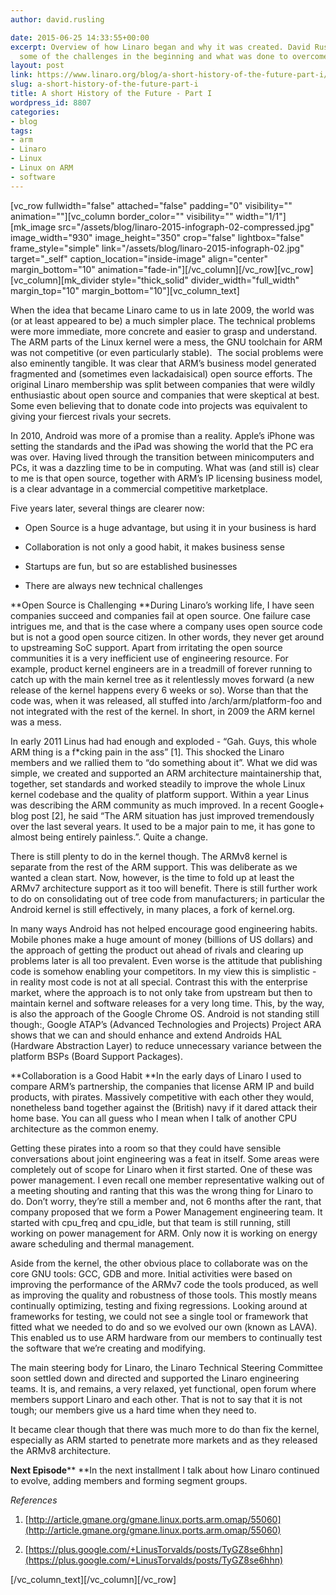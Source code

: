 ```yaml
---
author: david.rusling

date: 2015-06-25 14:33:55+00:00
excerpt: Overview of how Linaro began and why it was created. David Rusling discusses
  some of the challenges in the beginning and what was done to overcome them.
layout: post
link: https://www.linaro.org/blog/a-short-history-of-the-future-part-i/
slug: a-short-history-of-the-future-part-i
title: A short History of the Future - Part I
wordpress_id: 8807
categories:
- blog
tags:
- arm
- Linaro
- Linux
- Linux on ARM
- software
---
```


[vc_row fullwidth="false" attached="false" padding="0" visibility="" animation=""][vc_column border_color="" visibility="" width="1/1"][mk_image src="/assets/blog/linaro-2015-infograph-02-compressed.jpg" image_width="930" image_height="350" crop="false" lightbox="false" frame_style="simple" link="/assets/blog/linaro-2015-infograph-02.jpg" target="_self" caption_location="inside-image" align="center" margin_bottom="10" animation="fade-in"][/vc_column][/vc_row][vc_row][vc_column][mk_divider style="thick_solid" divider_width="full_width" margin_top="10" margin_bottom="10"][vc_column_text]


When the idea that became Linaro came to us in late 2009, the world was (or at least appeared to be) a much simpler place. The technical problems were more immediate, more concrete and easier to grasp and understand. The ARM parts of the Linux kernel were a mess, the GNU toolchain for ARM was not competitive (or even particularly stable).  The social problems were also eminently tangible. It was clear that ARM’s business model generated fragmented and (sometimes even lackadaisical) open source efforts. The original Linaro membership was split between companies that were wildly enthusiastic about open source and companies that were skeptical at best. Some even believing that to donate code into projects was equivalent to giving your fiercest rivals your secrets.

In 2010, Android was more of a promise than a reality. Apple’s iPhone was setting the standards and the iPad was showing the world that the PC era was over. Having lived through the transition between minicomputers and PCs, it was a dazzling time to be in computing. What was (and still is) clear to me is that open source, together with ARM’s IP licensing business model, is a clear advantage in a commercial competitive marketplace.

Five years later, several things are clearer now:

  * Open Source is a huge advantage, but using it in your business is hard

	
  * Collaboration is not only a good habit, it makes business sense

	
  * Startups are fun, but so are established businesses

	
  * There are always new technical challenges




**Open Source is Challenging
**During Linaro’s working life, I have seen companies succeed and companies fail at open source. One failure case intrigues me, and that is the case where a company uses open source code but is not a good open source citizen. In other words, they never get around to upstreaming SoC support. Apart from irritating the open source communities it is a very inefficient use of engineering resource. For example, product kernel engineers are in a treadmill of forever running to catch up with the main kernel tree as it relentlessly moves forward (a new release of the kernel happens every 6 weeks or so). Worse than that the code was, when it was released, all stuffed into /arch/arm/platform-foo and not integrated with the rest of the kernel. In short, in 2009 the ARM kernel was a mess.

In early 2011 Linus had had enough and exploded - “Gah. Guys, this whole ARM thing is a f*cking pain in the ass” [1]. This shocked the Linaro members and we rallied them to “do something about it”. What we did was simple, we created and supported an ARM architecture maintainership that, together, set standards and worked steadily to improve the whole Linux kernel codebase and the quality of platform support. Within a year Linus was describing the ARM community as much improved. In a recent Google+ blog post [2], he said “The ARM situation has just improved tremendously over the last several years. It used to be a major pain to me, it has gone to almost being entirely painless.”. Quite a change.

There is still plenty to do in the kernel though. The ARMv8 kernel is separate from the rest of the ARM support. This was deliberate as we wanted a clean start. Now, however, is the time to fold up at least the ARMv7 architecture support as it too will benefit. There is still further work to do on consolidating out of tree code from manufacturers; in particular the Android kernel is still effectively, in many places, a fork of kernel.org.

In many ways Android has not helped encourage good engineering habits. Mobile phones make a huge amount of money (billions of US dollars) and the approach of getting the product out ahead of rivals and clearing up problems later is all too prevalent. Even worse is the attitude that publishing code is somehow enabling your competitors. In my view this is simplistic - in reality most code is not at all special. Contrast this with the enterprise market, where the approach is to not only take from upstream but then to maintain kernel and software releases for a very long time. This, by the way, is also the approach of the Google Chrome OS. Android is not standing still though:, Google ATAP’s (Advanced Technologies and Projects) Project ARA shows that we can and should enhance and extend Androids HAL (Hardware Abstraction Layer) to reduce unnecessary variance between the platform BSPs (Board Support Packages).



**Collaboration is a Good Habit
**In the early days of Linaro I used to compare ARM’s partnership, the companies that license ARM IP and build products, with pirates. Massively competitive with each other they would, nonetheless band together against the (British) navy if it dared attack their home base. You can all guess who I mean when I talk of another CPU architecture as the common enemy.

Getting these pirates into a room so that they could have sensible conversations about joint engineering was a feat in itself. Some areas were completely out of scope for Linaro when it first started. One of these was power management. I even recall one member representative walking out of a meeting shouting and ranting that this was the wrong thing for Linaro to do. Don’t worry, they’re still a member and, not 6 months after the rant, that company proposed that we form a Power Management engineering team. It started with cpu_freq and cpu_idle, but that team is still running, still working on power management for ARM. Only now it is working on energy aware scheduling and thermal management.

Aside from the kernel, the other obvious place to collaborate was on the core GNU tools: GCC, GDB and more. Initial activities were based on improving the performance of the ARMv7 code the tools produced, as well as improving the quality and robustness of those tools. This mostly means continually optimizing, testing and fixing regressions. Looking around at frameworks for testing, we could not see a single tool or framework that fitted what we needed to do and so we evolved our own (known as LAVA). This enabled us to use ARM hardware from our members to continually test the software that we’re creating and modifying.

The main steering body for Linaro, the Linaro Technical Steering Committee soon settled down and directed and supported the Linaro engineering teams. It is, and remains, a very relaxed, yet functional, open forum where members support Linaro and each other. That is not to say that it is not tough; our members give us a hard time when they need to.

It became clear though that there was much more to do than fix the kernel, especially as ARM started to penetrate more markets and as they released the ARMv8 architecture.



**Next Episode****
**In the next installment I talk about how Linaro continued to evolve, adding members and forming segment groups.



_References_



	
  1. [http://article.gmane.org/gmane.linux.ports.arm.omap/55060](http://article.gmane.org/gmane.linux.ports.arm.omap/55060)

	
  2. [https://plus.google.com/+LinusTorvalds/posts/TyGZ8se6hhn](https://plus.google.com/+LinusTorvalds/posts/TyGZ8se6hhn)


[/vc_column_text][/vc_column][/vc_row]
